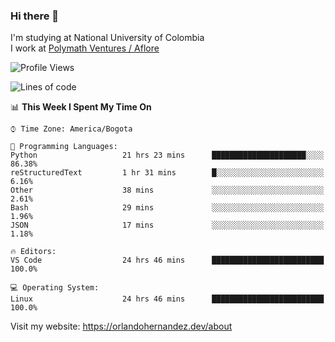 ### Hi there 👋


<!--**AR4Z/AR4Z** is a ✨ _special_ ✨ repository because its `README.md` (this file) appears on your GitHub profile.

Here are some ideas to get you started:-->
I'm studying at National University of Colombia
<br>
I work at <a href="https://www.aflore.co/">Polymath Ventures / Aflore</a>
<br>

<!--START_SECTION:waka-->
![Profile Views](http://img.shields.io/badge/Profile%20Views-0-blue)

![Lines of code](https://img.shields.io/badge/From%20Hello%20World%20I%27ve%20Written-3.3%20million%20lines%20of%20code-blue)

📊 **This Week I Spent My Time On** 

```text
⌚︎ Time Zone: America/Bogota

💬 Programming Languages: 
Python                   21 hrs 23 mins      █████████████████████░░░░   86.38% 
reStructuredText         1 hr 31 mins        █░░░░░░░░░░░░░░░░░░░░░░░░   6.16% 
Other                    38 mins             ░░░░░░░░░░░░░░░░░░░░░░░░░   2.61% 
Bash                     29 mins             ░░░░░░░░░░░░░░░░░░░░░░░░░   1.96% 
JSON                     17 mins             ░░░░░░░░░░░░░░░░░░░░░░░░░   1.18%

🔥 Editors: 
VS Code                  24 hrs 46 mins      █████████████████████████   100.0%

💻 Operating System: 
Linux                    24 hrs 46 mins      █████████████████████████   100.0%

```


<!--END_SECTION:waka-->


Visit my website: https://orlandohernandez.dev/about

